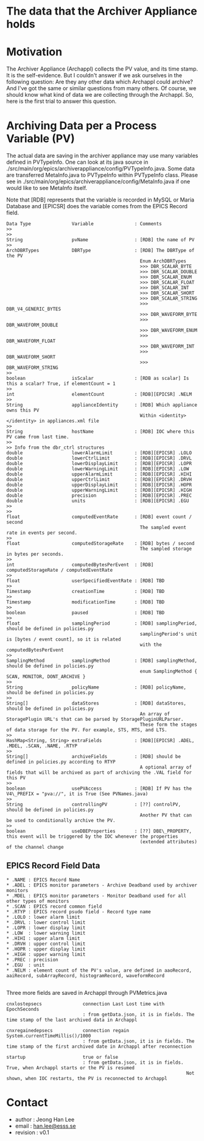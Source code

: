 The data that the Archiver Appliance holds
=================

# Motivation
The Archiver Appliance (Archappl) collects the PV value, and its time stamp. It is the self-evidence. But I couldn't answer if we ask ourselves in the following question: Are they any other data which Archappl could archive? And I've got the same or similar questions from many others. Of course, we should know what kind of data we are collecting through the Archappl. So, here is the first trial to answer this question. 


# Archiving Data per a Process Variable (PV)
The actual data are saving in the archiver appliance may use many variables defined in PVTypeInfo. One can look at its java source in ./src/main/org/epics/archiverappliance/config/PVTypeInfo.java. Some data are transferred MetaInfo.java to PVTypeInfo within PVTypeInfo class. Please see in ./src/main/org/epics/archiverappliance/config/MetaInfo.java if one would like to see MetaInfo itself.  

Note that [RDB] represents that the variable is recorded in MySQL or Maria Database and [EPICSR] does the variable comes from the EPICS Record field. 

```
Data Type               Variable               : Comments
>>
>>
String                  pvName                 : [RDB] the name of PV 
>>
ArchDBRTypes            DBRType                : [RDB] The DBRType of the PV
                                                 Enum ArchDBRTypes
												 >>> DBR_SCALAR_BYTE
												 >>> DBR_SCALAR_DOUBLE 
												 >>> DBR_SCALAR_ENUM 
											     >>> DBR_SCALAR_FLOAT 
												 >>> DBR_SCALAR_INT 
												 >>> DBR_SCALAR_SHORT 
												 >>> DBR_SCALAR_STRING 
												 >>> DBR_V4_GENERIC_BYTES 
												 >>> DBR_WAVEFORM_BYTE 
												 >>> DBR_WAVEFORM_DOUBLE 
												 >>> DBR_WAVEFORM_ENUM 
												 >>> DBR_WAVEFORM_FLOAT 
												 >>> DBR_WAVEFORM_INT 
												 >>> DBR_WAVEFORM_SHORT 
												 >>> DBR_WAVEFORM_STRING
>>												 
boolean                 isScalar               : [RDB as scalar] Is this a scalar? True, if elementCount = 1
>>
int                     elementCount           : [RDB][EPICSR] .NELM
>>
String                  applianceIdentity      : [RDB] Which appliance owns this PV
	                                             Within <identity> </identity> in appliances.xml file
>>
String                  hostName               : [RDB] IOC where this PV came from last time.
>>
>> Info from the dbr_ctrl structures
double                  lowerAlarmLimit        : [RDB][EPICSR] .LOLO 
double                  lowerCtrlLimit         : [RDB][EPICSR] .DRVL
double                  lowerDisplayLimit      : [RDB][EPICSR] .LOPR
double                  lowerWarningLimit      : [RDB][EPICSR] .LOW
double                  upperAlarmLimit        : [RDB][EPICSR] .HIHI
double                  upperCtrlLimit         : [RDB][EPICSR] .DRVH
double                  upperDisplayLimit      : [RDB][EPICSR] .HOPR
double                  upperWarningLimit      : [RDB][EPICSR] .HIGH
double                  precision              : [RDB][EPICSR] .PREC
double                  units                  : [RDB][EPICSR] .EGU
>>
>> 
float                   computedEventRate      : [RDB] event count / second 
                                                 The sampled event rate in events per second.
>>
float                   computedStorageRate    : [RDB] bytes / second 
												 The sampled storage in bytes per seconds.
>>
int                     computedBytesPerEvent  : [RDB] computedStorageRate / computedEventRate
>>
float                   userSpecifiedEventRate : [RDB] TBD
>>
Timestamp               creationTime           : [RDB] TBD
>>
Timestamp               modificationTime       : [RDB] TBD
>>
boolean                 paused                 : [RDB] TBD
>>
float                   samplingPeriod         : [RDB] samplingPeriod, should be defined in policies.py
	                                             samplingPeriod's unit is [bytes / event count], so it is related
												 with the computedBytesPerEvent
>>
SamplingMethod          samplingMethod         : [RDB] samplingMethod, should be defined in policies.py
                                                 enum SamplingMethod { SCAN, MONITOR, DONT_ARCHIVE }
>>
String                  policyName             : [RDB] policyName, should be defined in policies.py
>>
String[]                dataStores             : [RDB] dataStores, should be defined in policies.py 
                                                 An array of StoragePlugin URL's that can be parsed by StoragePluginURLParser.
                                                 These form the stages of data storage for the PV. For example, STS, MTS, and LTS. 
>>
HashMap<String, String> extraFields            : [RDB][EPICSR] .ADEL, .MDEL, .SCAN, .NAME, .RTYP
>>
String[]                archiveFields          : [RDB] should be defined in policies.py according to RTYP
												 A optional array of fields that will be archived as part of archiving the .VAL field for this PV
>>
boolean                 usePVAccess            : [RDB] If PV has the V4\_PREFIX = "pva://", it is True (See PVNames.java)
>>
String                  controllingPV          : [??] controlPV, should be defined in policies.py
                                                 Another PV that can be used to conditionally archive the PV.
>>
boolean                 useDBEProperties       : [??] DBE\_PROPERTY, this event will be triggered by the IOC whenever the properties
												 (extended attributes) of the channel change
```

## EPICS Record Field Data
```
* .NAME : EPICS Record Name
* .ADEL : EPICS monitor parameters - Archive Deadband used by archiver monitors
* .MDEL : EPICS monitor parameters - Monitor Deadband used for all other types of monitors
* .SCAN : EPICS record common field 
* .RTYP : EPICS record psudo field - Record type name
* .LOLO : lower alarm limit
* .DRVL : lower control limit
* .LOPR : lower display limit
* .LOW  : lower warning limit
* .HIHI : upper alarm limit
* .DRVH : upper control limit
* .HOPR : upper display limit
* .HIGH : upper warning limit
* .PREC : precision
* .EGU  : unit
* .NELM : element count of the PV's value, are defined in aaoRecord, aaiRecord, subArrayRecord, histogramRecord, waveformRecord

```

##

Three more fields are saved in Archappl through PVMetrics.java

```
cnxlostepsecs               connection Last Lost time with  EpochSeconds 
                            : from getData.json, it is in fields. The time stamp of the last archived data in Archappl

cnxregainedepsecs           connection regain               System.currentTimeMillis()/1000
                            : from getData.json, it is in fields. The time stamp of the first archived date in Archappl after reconnection
    
startup                     true or false
                            : from getData.json, it is in fields. True, when Archappl starts or the PV is resumed
                                                                  Not shown, when IOC restarts, the PV is reconnected to Archappl

```



# Contact
* author   : Jeong Han Lee
* email    : han.lee@esss.se
* revision : v0.1

